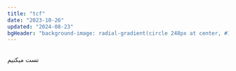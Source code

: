 ```yaml
---
title: "tcf"
date: "2023-10-26"
updated: "2024-08-23"
bgHeader: "background-image: radial-gradient(circle 248px at center, #16d9e3 0%, #30c7ec 47%, #46aef7 100%)"
---
```

##

تست میکنیم